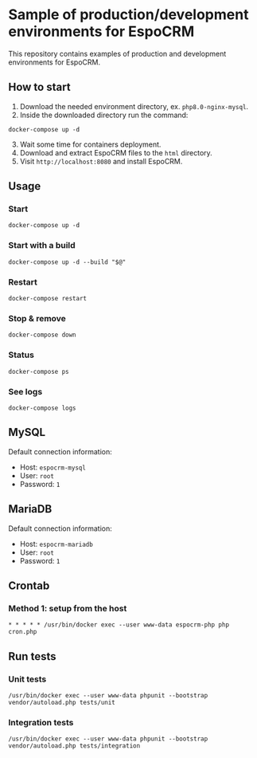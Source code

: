 # Sample of production/development environments for EspoCRM

This repository contains examples of production and development environments for EspoCRM.

## How to start

1. Download the needed environment directory, ex. `php8.0-nginx-mysql`.
2. Inside the downloaded directory run the command:

```
docker-compose up -d
```

3. Wait some time for containers deployment.
4. Download and extract EspoCRM files to the `html` directory.
5. Visit `http://localhost:8080` and install EspoCRM.

## Usage

### Start

```
docker-compose up -d
```

### Start with a build

```
docker-compose up -d --build "$@"
```

### Restart

```
docker-compose restart
```

### Stop & remove

```
docker-compose down
```

### Status

```
docker-compose ps
```

### See logs

```
docker-compose logs
```

## MySQL

Default connection information:

- Host: `espocrm-mysql`
- User: `root`
- Password: `1`

## MariaDB

Default connection information:

- Host: `espocrm-mariadb`
- User: `root`
- Password: `1`

## Crontab

### Method 1: setup from the host

```
* * * * * /usr/bin/docker exec --user www-data espocrm-php php cron.php
```

## Run tests

### Unit tests

```
/usr/bin/docker exec --user www-data phpunit --bootstrap vendor/autoload.php tests/unit
```

### Integration tests

```
/usr/bin/docker exec --user www-data phpunit --bootstrap vendor/autoload.php tests/integration
```
